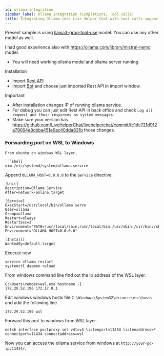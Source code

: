 ```yaml
---
id: ollama-integration
sidebar_label: Ollama integration (Completions, Tool calls)
title: Integrating Ollama into Live Helper Chat with tool calls support
---
```


Present sample is using [llama3-groq-tool-use](https://ollama.com/library/llama3-groq-tool-use) model. You can use any other model as well.

I had good experience also with https://ollama.com/library/mistral-nemo model.

* You will need working ollama model and ollama server running.

Installation

* Import [Rest API](/img/bot/ollama/rest-api.json)
* Import [Bot](/img/bot/ollama/bot.json) and choose just imported Rest API in import window.

Important

* After installation changes IP of running ollama service.
* For debug you can just edit Rest API in back office and check `Log all request and their responses as system messages.`
* Make sure your version has https://github.com/LiveHelperChat/livehelperchat/commit/fc1dc721d912a79064e8cbba451e6ac40dda831b those changes.

### Forwarding port on WSL to Windows

```shell
From ubuntu on windows WSL layer.

```shell
vim /etc/systemd/system/ollama.service
```

Append `OLLAMA_HOST=0.0.0.0` to the `Service` directive.

```
[Unit]
Description=Ollama Service
After=network-online.target

[Service]
ExecStart=/usr/local/bin/ollama serve
User=ollama
Group=ollama
Restart=always
RestartSec=3
Environment="PATH=/usr/local/sbin:/usr/local/bin:/usr/sbin:/usr/bin:/sbin:/bin:/usr/games:/usr/local/games:/snap/bin"
Environment="OLLAMA_HOST=0.0.0.0"

[Install]
WantedBy=default.target
```

Execute now

```shell
service ollama restart
systemctl daemon-reload
```

From windows command line find out the ip address of the WSL layer.

```
C:\Users\remdex>wsl.exe hostname -I
172.29.52.196 172.17.0.1
```

Edit windows windows hosts file `C:\Windows\System32\drivers\etc\hosts` and add the following line.

```
172.29.52.196 wsl
```

Forward this port to windows from WSL layer.

```
netsh interface portproxy set v4tov4 listenport=11434 listenaddress=* connectport=11434 connectaddress=wsl
```

Now you can access the ollama service from windows at `http://your-pc-ip:11434/`.